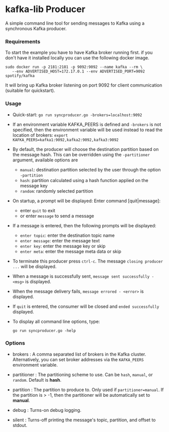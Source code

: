 # kafka-lib Producer

A simple command line tool for sending messages to Kafka using
a synchronous Kafka producer.

### Requirements

To start the example you have to have Kafka broker running first.
if you don't have it installed locally you can use the following docker
image.
```
sudo docker run -p 2181:2181 -p 9092:9092 --name kafka --rm \
   --env ADVERTISED_HOST=172.17.0.1 --env ADVERTISED_PORT=9092 spotify/kafka
```

It will bring up Kafka broker listening on port 9092 for client
communication (suitable for quickstart).

### Usage

- Quick-start:
  `go run syncproducer.go -brokers=localhost:9092`

- If an environment variable KAFKA_PEERS is defined and `-brokers`
  is not specified, then the environment variable will be used instead
  to read the location of brokers:
  `export KAFKA_PEERS=kafka1:9092,kafka2:9092,kafka3:9092`

- By default, the producer will choose the destination partition based
  on the message hash. This can be overridden using the `-partitioner`
  argument, available options are
    - `manual`: destination partition selected by the user through
                the option `-partition`
    - `hash`: partition calculated using a hash function applied
              on the message key
    - `random`: randomly selected partition

- On startup, a prompt will be displayed:
  Enter command [quit|message]:
    - enter `quit` to exit
    - or enter `message` to send a message

- If a message is entered, then the following prompts will be displayed:
    - `enter topic`: enter the destination topic name
    - `enter message`: enter the message text
    - `enter key`: enter the message key or skip
    - `enter meta`: enter the message meta data or skip

- To terminate this producer press `ctrl-c`.
  The message `closing producer ...` will be displayed.

- When a message is successfully sent,
  `message sent successfully - <msg>` is displayed.

- When the message delivery fails,
  `message errored - <error>` is displayed.

- If `quit` is entered, the consumer will be closed
  and `ended successfully` displayed.

- To display all command line options, type:
  ```
  go run syncproducer.go -help
  ```

### Options

- brokers
: A comma separated list of brokers in the Kafka cluster.
  Alternatively, you can set broker addresses via the `KAFKA_PEERS`
  environment variable.

- partitioner
: The partitioning scheme to use.
  Can be `hash`, `manual`, or `random`.
  Default is **hash**.

- partition
: The partition to produce to. Only used if `partitioner=manual`.
  If the partition is > -1, then the partitioner will be automatically
  set to **manual**.

- debug
: Turns-on debug logging.

- silent
: Turns-off printing the message's topic, partition, and offset
   to stdout.